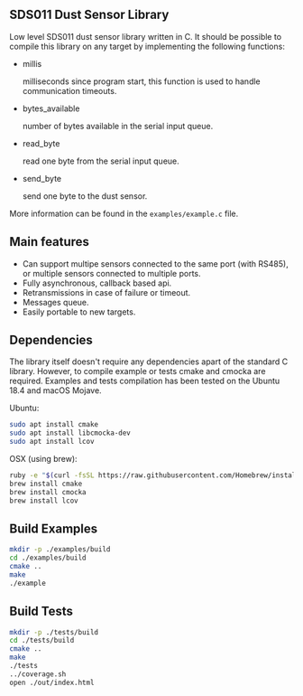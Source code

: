 ## SDS011 Dust Sensor Library

Low level SDS011 dust sensor library written in C. It should be possible to compile this library on any target by implementing the following functions:

- millis

  milliseconds since program start, this function is used to handle communication timeouts.
- bytes_available

  number of bytes available in the serial input queue.
- read_byte

  read one byte from the serial input queue.
- send_byte

  send one byte to the dust sensor.

More information can be found in the `examples/example.c` file.

## Main features

- Can support multipe sensors connected to the same port (with RS485), or multiple sensors connected to multiple ports.
- Fully asynchronous, callback based api.
- Retransmissions in case of failure or timeout.
- Messages queue.
- Easily portable to new targets.

## Dependencies

The library itself doesn't require any dependencies apart of the standard C library. However, to compile example or tests cmake and cmocka are required. Examples and tests compilation has been tested on the Ubuntu 18.4 and macOS Mojave.

Ubuntu:
```bash
sudo apt install cmake
sudo apt install libcmocka-dev
sudo apt install lcov
```

OSX (using brew):
```bash
ruby -e "$(curl -fsSL https://raw.githubusercontent.com/Homebrew/install/master/install)" < /dev/null 2> /dev/null
brew install cmake
brew install cmocka
brew install lcov
```

## Build Examples

```bash
mkdir -p ./examples/build
cd ./examples/build
cmake ..
make
./example
```

## Build Tests

```bash
mkdir -p ./tests/build
cd ./tests/build
cmake ..
make
./tests
../coverage.sh
open ./out/index.html
```
